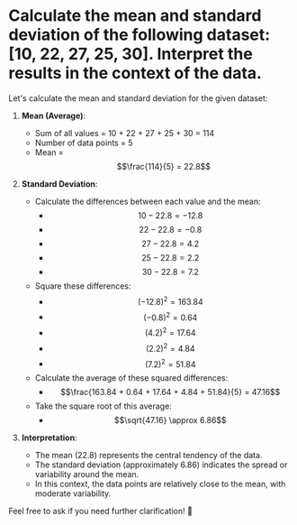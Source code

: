 # Calculate the mean and standard deviation of the following dataset: [10, 22, 27, 25, 30]. Interpret the results in the context of the data.
Let's calculate the mean and standard deviation for the given dataset:

1. **Mean (Average)**:
   - Sum of all values = 10 + 22 + 27 + 25 + 30 = 114
   - Number of data points = 5
   - Mean = $$\frac{114}{5} = 22.8$$

2. **Standard Deviation**:
   - Calculate the differences between each value and the mean:
     - $$10 - 22.8 = -12.8$$
     - $$22 - 22.8 = -0.8$$
     - $$27 - 22.8 = 4.2$$
     - $$25 - 22.8 = 2.2$$
     - $$30 - 22.8 = 7.2$$
   - Square these differences:
     - $$(-12.8)^2 = 163.84$$
     - $$(-0.8)^2 = 0.64$$
     - $$(4.2)^2 = 17.64$$
     - $$(2.2)^2 = 4.84$$
     - $$(7.2)^2 = 51.84$$
   - Calculate the average of these squared differences:
     - $$\frac{163.84 + 0.64 + 17.64 + 4.84 + 51.84}{5} = 47.16$$
   - Take the square root of this average:
     - $$\sqrt{47.16} \approx 6.86$$

3. **Interpretation**:
   - The mean (22.8) represents the central tendency of the data.
   - The standard deviation (approximately 6.86) indicates the spread or variability around the mean.
   - In this context, the data points are relatively close to the mean, with moderate variability.

Feel free to ask if you need further clarification! 🌟
